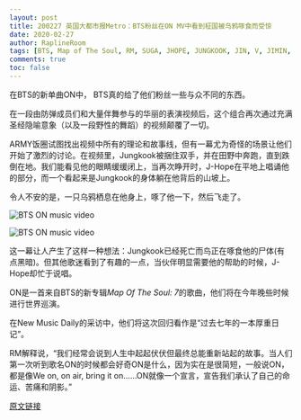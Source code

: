 ```yaml
---
layout: post
title: 200227 英国大都市报Metro：BTS粉丝在ON MV中看到柾国被乌鸦啄食而受惊
date: 2020-02-27
author: RaplineRoom
tags: [BTS, Map of The Soul, RM, SUGA, JHOPE, JUNGKOOK, JIN, V, JIMIN, 金南俊, 闵玧其, 郑号锡, 金硕珍, 朴智旻, 金泰亨, 田柾国, 7, Rolling Stone, News]
comments: true
toc: false
---
```


在BTS的新单曲ON中， BTS真的给了他们粉丝一些与众不同的东西。

在一段由防弹成员们和大量伴舞参与的华丽的表演视频后，这个组合再次通过充满圣经隐喻意象（以及一段野性的舞蹈）的视频颠覆了一切。

ARMY饭圈试图找出视频中所有的理论和故事线，但有一幕尤为奇怪的场景让他们开始了激烈的讨论。在视频里，Jungkook被捆住双手，并在田野中奔跑，直到跌倒在地。我们能看见他的眼睛缓缓闭上，当再次睁开时，J-Hope在平地上唱诵他的部分，而一个看起来是Jungkook的身体躺在他背后的山坡上。

令人不安的是，一只乌鸦栖息在他身上，啄了他一下，然后飞走了。

![BTS ON music video](https://tva1.sinaimg.cn/large/00831rSTgy1gccqu50y57j30f0068wex.jpg)

![BTS ON music video](https://tva1.sinaimg.cn/large/00831rSTgy1gccqu7beqkj30f0066aai.jpg)

这一幕让人产生了这样一种想法：Jungkook已经死亡而鸟正在啄食他的尸体(有点黑暗)。但其他歌迷看到了有趣的一点，当伙伴明显需要他的帮助的时候，J-Hope却忙于说唱。

ON是一首来自BTS的新专辑*Map Of The Soul: 7*的歌曲，他们将在今年晚些时候进行世界巡演。

在New Music Daily的采访中，他们将这次回归看作是“过去七年的一本厚重日记”。

RM解释说，“我们经常会说到人生中起起伏伏但最终总能重新站起的故事。当人们第一次听到歌名ON的时候都会好奇ON是什么，因为实在是很简短，一般说ON，都是像We on, on air, bring it on……ON就像一个宣言，宣告我们承认了自己的命运、苦痛和阴影。”

[原文链接](https://metro.co.uk/2020/02/27/bts-fans-freak-jungkook-gets-eaten-crow-mysterious-music-video-12315701/) 




































